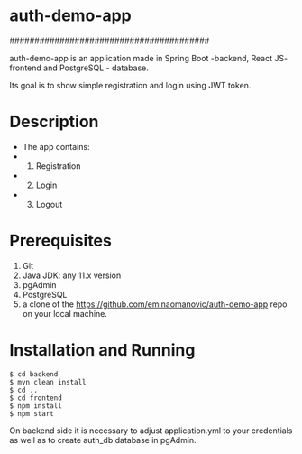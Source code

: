 # auth-demo-app
########################################

auth-demo-app is an application made in Spring Boot -backend, React JS- frontend and PostgreSQL - database.

Its goal is to show simple registration and login using JWT token.

Description
=============

* The app contains:
*   1. Registration
*   2. Login
*   3. Logout


Prerequisites
============
1. Git
2. Java JDK: any 11.x version 
3. pgAdmin 
4. PostgreSQL
3. a clone of the https://github.com/eminaomanovic/auth-demo-app repo on your local machine.


Installation and Running
========================
    $ cd backend
    $ mvn clean install
    $ cd ..
    $ cd frontend
    $ npm install
    $ npm start
On backend side it is necessary to adjust application.yml to your credentials as well as to create auth_db database in pgAdmin.
